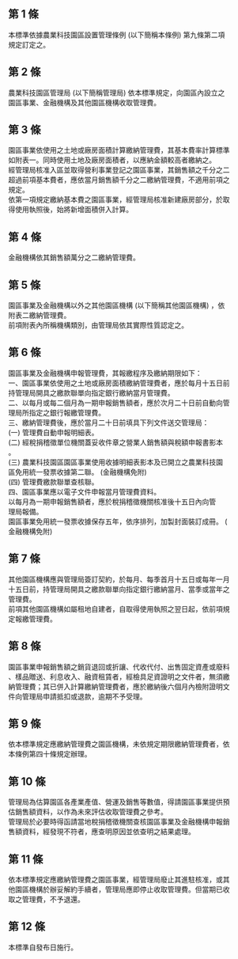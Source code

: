 第 1 條
-------
本標準依據農業科技園區設置管理條例 (以下簡稱本條例) 第九條第二項  
規定訂定之。

第 2 條
-------
農業科技園區管理局 (以下簡稱管理局) 依本標準規定，向園區內設立之  
園區事業、金融機構及其他園區機構收取管理費。

第 3 條
-------
園區事業依使用之土地或廠房面積計算繳納管理費，其基本費率計算標準  
如附表一。同時使用土地及廠房面積者，以應納金額較高者繳納之。  
經管理局核准入區並取得營利事業登記之園區事業，其銷售額之千分之二  
超過前項基本費者，應依當月銷售額千分之二繳納管理費，不適用前項之  
規定。  
依第一項規定繳納基本費之園區事業，經管理局核准新建廠房部分，於取  
得使用執照後，始將新增面積併入計算。

第 4 條
-------
金融機構依其銷售額萬分之二繳納管理費。

第 5 條
-------
園區事業及金融機構以外之其他園區機構 (以下簡稱其他園區機構) ，依  
附表二繳納管理費。  
前項附表內所稱機構類別，由管理局依其實際性質認定之。

第 6 條
-------
園區事業及金融機構申報管理費，其報繳程序及繳納期限如下：  
一、園區事業依使用之土地或廠房面積繳納管理費者，應於每月十五日前  
    持管理局開具之繳款聯單向指定銀行繳納當月管理費。  
二、以每月或每二個月為一期申報銷售額者，應於次月二十日前自動向管  
    理局所指定之銀行報繳管理費。  
三、繳納管理費後，應於當月二十日前填具下列文件送交管理局：  
 (一) 管理費自動申報明細表。  
 (二) 經稅捐稽徵單位機關蓋妥收件章之營業人銷售額與稅額申報書影本  
      。  
 (三) 農業科技園區園區事業使用收據明細表影本及已開立之農業科技園  
      區免用統一發票收據第二聯。 (金融機構免附)  
 (四) 管理費繳款聯單查核聯。  
四、園區事業應以電子文件申報當月管理費資料。  
    以每月為一期申報銷售額者，應於稅捐稽徵機關核准後十五日內向管  
    理局報備。  
園區事業免用統一發票收據保存五年，依序排列，加製封面裝訂成冊。 (  
金融機構免附)

第 7 條
-------
其他園區機構應與管理局簽訂契約，於每月、每季首月十五日或每年一月  
十五日前，持管理局開具之繳款聯單向指定銀行繳納當月、當季或當年之  
管理費。  
前項其他園區機構如屬租地自建者，自取得使用執照之翌日起，依前項規  
定報繳管理費。

第 8 條
-------
園區事業申報銷售額之銷貨退回或折讓、代收代付、出售固定資產或廢料  
、樣品贈送、利息收入、融資租賃者，經檢具足資證明之文件者，無須繳  
納管理費；其已併入計算繳納管理費者，應於繳納後六個月內檢附證明文  
件向管理局申請抵扣或退款，逾期不予受理。

第 9 條
-------
依本標準規定應繳納管理費之園區機構，未依規定期限繳納管理費者，依  
本條例第四十條規定辦理。

第 10 條
--------
管理局為估算園區各產業產值、營運及銷售等數值，得請園區事業提供預  
估銷售額資料，以作為未來評估收取管理費之參考。  
管理局於必要時得函請當地稅捐稽徵機關查核園區事業及金融機構申報銷  
售額資料，經發現不符者，應查明原因並依查明之結果處理。

第 11 條
--------
依本標準規定應繳納管理費之園區事業，經管理局廢止其進駐核准，或其  
他園區機構於辦妥解約手續者，管理局應即停止收取管理費。但當期已收  
取之管理費，不予退還。

第 12 條
--------
本標準自發布日施行。

